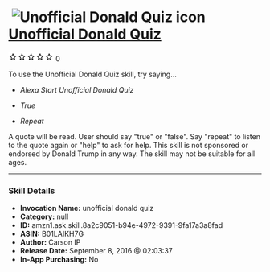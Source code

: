 # &nbsp;<img src="skill_icon" alt="Unofficial Donald Quiz icon" width="36"> [Unofficial Donald Quiz](http://alexa.amazon.com/#skills/amzn1.ask.skill.8a2c9051-b94e-4972-9391-9fa17a3a8fad)
![0 stars](../../images/ic_star_border_black_18dp_1x.png)![0 stars](../../images/ic_star_border_black_18dp_1x.png)![0 stars](../../images/ic_star_border_black_18dp_1x.png)![0 stars](../../images/ic_star_border_black_18dp_1x.png)![0 stars](../../images/ic_star_border_black_18dp_1x.png) 0

To use the Unofficial Donald Quiz skill, try saying...

* *Alexa Start Unofficial Donald Quiz*

* *True*

* *Repeat*

A quote will be read. User should say "true" or "false". Say "repeat" to listen to the quote again or "help" to ask for help.
This skill is not sponsored or endorsed by Donald Trump in any way. The skill may not be suitable for all ages.

***

### Skill Details

* **Invocation Name:** unofficial donald quiz
* **Category:** null
* **ID:** amzn1.ask.skill.8a2c9051-b94e-4972-9391-9fa17a3a8fad
* **ASIN:** B01LAIKH7G
* **Author:** Carson IP
* **Release Date:** September 8, 2016 @ 02:03:37
* **In-App Purchasing:** No
